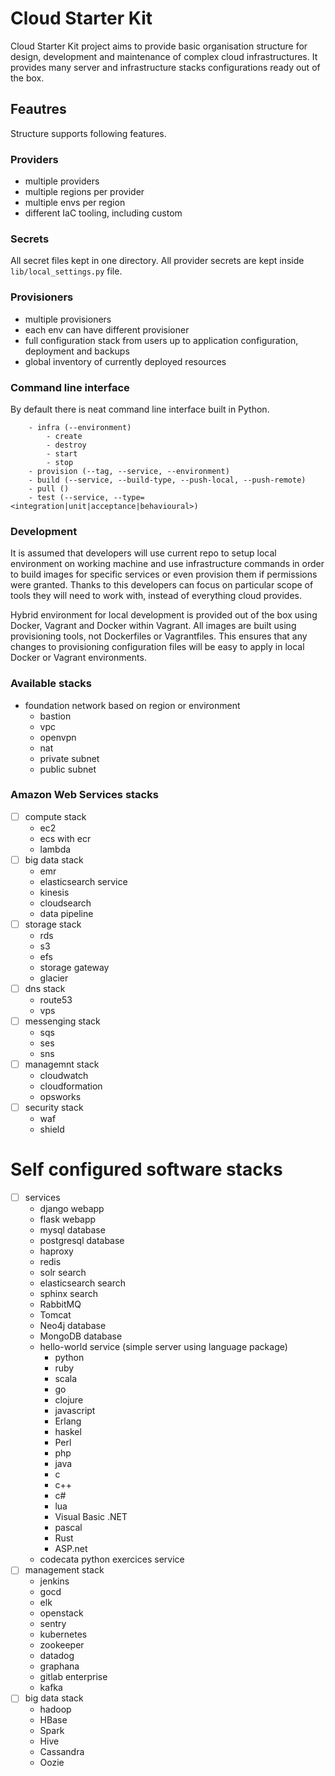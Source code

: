 # Cloud Starter Kit

Cloud Starter Kit project aims to provide basic organisation structure for design, development and maintenance of complex cloud infrastructures. It provides many server and infrastructure stacks configurations ready out of the box.

## Feautres

Structure supports following features.

### Providers

* multiple providers
* multiple regions per provider
* multiple envs per region
* different IaC tooling, including custom

### Secrets

All secret files kept in one directory. All provider secrets are kept inside `lib/local_settings.py` file.

### Provisioners

* multiple provisioners
* each env can have different provisioner
* full configuration stack from users up to application configuration, deployment and backups
* global inventory of currently deployed resources

### Command line interface

By default there is neat command line interface built in Python.

```
    - infra (--environment)
        - create
        - destroy
        - start
        - stop
    - provision (--tag, --service, --environment)
    - build (--service, --build-type, --push-local, --push-remote)
    - pull ()
    - test (--service, --type=<integration|unit|acceptance|behavioural>)
```

### Development

It is assumed that developers will use current repo to setup local environment on working machine and use infrastructure commands in order to build images for specific services or even provision them if permissions were granted. Thanks to this developers can focus on particular scope of tools they will need to work with, instead of everything cloud provides.

Hybrid environment for local development is provided out of the box using Docker, Vagrant and Docker within Vagrant. All images are built using provisioning tools, not Dockerfiles or Vagrantfiles. This ensures that any changes to provisioning configuration files will be easy to apply in local Docker or Vagrant environments.


### Available stacks

* foundation network based on region or environment
    * bastion
    * vpc
    * openvpn
    * nat
    * private subnet
    * public subnet

### Amazon Web Services stacks

- [ ] compute stack
    * ec2
    * ecs with ecr
    * lambda
- [ ] big data stack
    * emr
    * elasticsearch service
    * kinesis
    * cloudsearch
    * data pipeline
- [ ] storage stack
    * rds
    * s3
    * efs
    * storage gateway
    * glacier
- [ ] dns stack
    * route53
    * vps
- [ ] messenging stack
    * sqs
    * ses
    * sns
- [ ] managemnt stack
    * cloudwatch
    * cloudformation
    * opsworks
- [ ] security stack
    * waf
    * shield

# Self configured software stacks
- [ ] services
    * django webapp
    * flask webapp
    * mysql database
    * postgresql database
    * haproxy
    * redis
    * solr search
    * elasticsearch search
    * sphinx search
    * RabbitMQ
    * Tomcat
    * Neo4j database
    * MongoDB database
    * hello-world service (simple server using language package)
        - python
        - ruby
        - scala
        - go
        - clojure
        - javascript
        - Erlang
        - haskel
        - Perl
        - php
        - java
        - c
        - c++
        - c#
        - lua
        - Visual Basic .NET
        - pascal
        - Rust
        - ASP.net
    * codecata python exercices service
- [ ] management stack
    * jenkins
    * gocd
    * elk
    * openstack
    * sentry
    * kubernetes
    * zookeeper
    * datadog
    * graphana
    * gitlab enterprise
    * kafka
- [ ] big data stack
    * hadoop
    * HBase
    * Spark
    * Hive
    * Cassandra
    * Oozie
